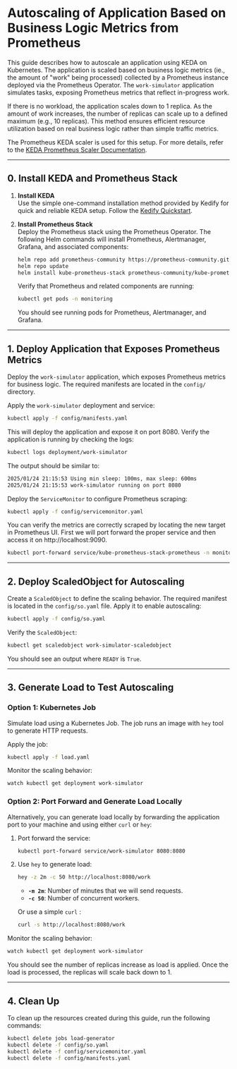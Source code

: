 # Autoscaling of Application Based on Business Logic Metrics from Prometheus

This guide describes how to autoscale an application using KEDA on Kubernetes. The application is scaled based on business logic metrics (ie., the amount of "work" being processed) collected by a Prometheus instance deployed via the Prometheus Operator. The `work-simulator` application simulates tasks, exposing Prometheus metrics that reflect in-progress work. 

If there is no workload, the application scales down to 1 replica. As the amount of work increases, the number of replicas can scale up to a defined maximum (e.g., 10 replicas). This method ensures efficient resource utilization based on real business logic rather than simple traffic metrics.

The Prometheus KEDA scaler is used for this setup. For more details, refer to the [KEDA Prometheus Scaler Documentation](https://keda.sh/docs/latest/scalers/prometheus/).

---

## 0. Install KEDA and Prometheus Stack

1. **Install KEDA**  
   Use the simple one-command installation method provided by Kedify for quick and reliable KEDA setup. Follow the [Kedify Quickstart](https://kedify.io/documentation/getting-started/quickstart#step-1-install-kedify-agent).

2. **Install Prometheus Stack**  
   Deploy the Prometheus stack using the Prometheus Operator. The following Helm commands will install Prometheus, Alertmanager, Grafana, and associated components:

   ```bash
   helm repo add prometheus-community https://prometheus-community.github.io/helm-charts
   helm repo update
   helm install kube-prometheus-stack prometheus-community/kube-prometheus-stack --namespace monitoring --create-namespace
   ```

   Verify that Prometheus and related components are running:

   ```bash
   kubectl get pods -n monitoring
   ```

   You should see running pods for Prometheus, Alertmanager, and Grafana.

---

## 1. Deploy Application that Exposes Prometheus Metrics

Deploy the `work-simulator` application, which exposes Prometheus metrics for business logic. The required manifests are located in the `config/` directory.

Apply the `work-simulator` deployment and service:

```bash
kubectl apply -f config/manifests.yaml
```

This will deploy the application and expose it on port 8080. Verify the application is running by checking the logs:

```bash
kubectl logs deployment/work-simulator
```

The output should be similar to:

```bash
2025/01/24 21:15:53 Using min sleep: 100ms, max sleep: 600ms
2025/01/24 21:15:53 work-simulator running on port 8080
```

Deploy the `ServiceMonitor` to configure Prometheus scraping:

```bash
kubectl apply -f config/servicemonitor.yaml
```

You can verify the metrics are correctly scraped by locating the new target in Prometheus UI. First we will port forward the proper service and then access it on http://localhost:9090.

```bash
kubectl port-forward service/kube-prometheus-stack-prometheus -n monitoring 9090:9090
```

---

## 2. Deploy ScaledObject for Autoscaling

Create a `ScaledObject` to define the scaling behavior. The required manifest is located in the `config/so.yaml` file. Apply it to enable autoscaling:

```bash
kubectl apply -f config/so.yaml
```

Verify the `ScaledObject`:

```bash
kubectl get scaledobject work-simulator-scaledobject
```

You should see an output where `READY` is `True`.

---

## 3. Generate Load to Test Autoscaling

### Option 1: Kubernetes Job

Simulate load using a Kubernetes Job. The job runs an image with `hey` tool to generate HTTP requests.

Apply the job:

```bash
kubectl apply -f load.yaml
```

Monitor the scaling behavior:

```bash
watch kubectl get deployment work-simulator
```

### Option 2: Port Forward and Generate Load Locally

Alternatively, you can generate load locally by forwarding the application port to your machine and using either `curl` or `hey`:

1. Port forward the service:

   ```bash
   kubectl port-forward service/work-simulator 8080:8080
   ```

2. Use `hey` to generate load:

   ```bash
   hey -z 2m -c 50 http://localhost:8080/work
   ```

   - **`-m 2m`**: Number of minutes that we will send requests.
   - **`-c 50`**: Number of concurrent workers.

   Or use a simple `curl` :

   ```bash
   curl -s http://localhost:8080/work
   ```

Monitor the scaling behavior:

```bash
watch kubectl get deployment work-simulator
```

You should see the number of replicas increase as load is applied. Once the load is processed, the replicas will scale back down to 1.

---

## 4. Clean Up

To clean up the resources created during this guide, run the following commands:

```bash
kubectl delete jobs load-generator
kubectl delete -f config/so.yaml
kubectl delete -f config/servicemonitor.yaml
kubectl delete -f config/manifests.yaml
```
